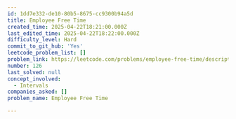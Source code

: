 ```yaml
---
id: 1dd7e332-de10-80b5-8675-cc9300b94a5d
title: Employee Free Time
created_time: 2025-04-22T18:21:00.000Z
last_edited_time: 2025-04-22T18:22:00.000Z
difficulty_level: Hard
commit_to_git_hub: 'Yes'
leetcode_problem_list: []
problem_link: https://leetcode.com/problems/employee-free-time/description/
number: 126
last_solved: null
concept_involved:
  - Intervals
companies_asked: []
problem_name: Employee Free Time

---
```


